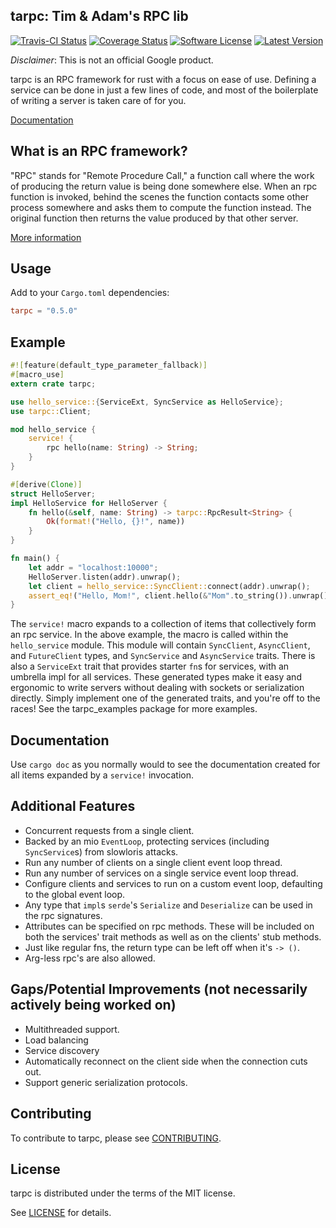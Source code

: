 ## tarpc: Tim & Adam's RPC lib
[![Travis-CI Status](https://travis-ci.org/google/tarpc.png?branch=master)](https://travis-ci.org/google/tarpc)
[![Coverage Status](https://coveralls.io/repos/github/google/tarpc/badge.svg?branch=master)](https://coveralls.io/github/google/tarpc?branch=master)
[![Software License](https://img.shields.io/badge/license-MIT-brightgreen.svg)](LICENSE.txt)
[![Latest Version](https://img.shields.io/crates/v/tarpc.svg)](https://crates.io/crates/tarpc)

*Disclaimer*: This is not an official Google product.

tarpc is an RPC framework for rust with a focus on ease of use. Defining a service can be done in
just a few lines of code, and most of the boilerplate of writing a server is taken care of for you.

[Documentation](https://google.github.io/tarpc)

## What is an RPC framework?
"RPC" stands for "Remote Procedure Call," a function call where the work of producing the return
value is being done somewhere else. When an rpc function is invoked, behind the scenes the function
contacts some other process somewhere and asks them to compute the function instead. The original
function then returns the value produced by that other server.

[More information](https://www.cs.cf.ac.uk/Dave/C/node33.html)

## Usage
Add to your `Cargo.toml` dependencies:

```toml
tarpc = "0.5.0"
```

## Example
```rust
#![feature(default_type_parameter_fallback)]
#[macro_use]
extern crate tarpc;

use hello_service::{ServiceExt, SyncService as HelloService};
use tarpc::Client;

mod hello_service {
    service! {
        rpc hello(name: String) -> String;
    }
}

#[derive(Clone)]
struct HelloServer;
impl HelloService for HelloServer {
    fn hello(&self, name: String) -> tarpc::RpcResult<String> {
        Ok(format!("Hello, {}!", name))
    }
}

fn main() {
    let addr = "localhost:10000";
    HelloServer.listen(addr).unwrap();
    let client = hello_service::SyncClient::connect(addr).unwrap();
    assert_eq!("Hello, Mom!", client.hello(&"Mom".to_string()).unwrap());
}
```

The `service!` macro expands to a collection of items that collectively form an rpc service. In the
above example, the macro is called within the `hello_service` module. This module will contain
`SyncClient`, `AsyncClient`, and `FutureClient` types, and `SyncService` and `AsyncService` traits.
There is also a `ServiceExt` trait that provides starter `fn`s for services, with an umbrella impl for all services.
These generated types make it easy and ergonomic to write servers without
dealing with sockets or serialization directly. Simply implement one of the generated traits, and
you're off to the races! See the tarpc_examples package for more examples.

## Documentation
Use `cargo doc` as you normally would to see the documentation created for all
items expanded by a `service!` invocation.

## Additional Features
- Concurrent requests from a single client.
- Backed by an mio `EventLoop`, protecting services (including `SyncService`s) from slowloris attacks.
- Run any number of clients on a single client event loop thread.
- Run any number of services on a single service event loop thread.
- Configure clients and services to run on a custom event loop, defaulting to the global event loop.
- Any type that `impl`s `serde`'s `Serialize` and `Deserialize` can be used in the rpc signatures.
- Attributes can be specified on rpc methods. These will be included on both the services' trait
  methods as well as on the clients' stub methods.
- Just like regular fns, the return type can be left off when it's `-> ()`.
- Arg-less rpc's are also allowed.

## Gaps/Potential Improvements (not necessarily actively being worked on)
- Multithreaded support.
- Load balancing
- Service discovery
- Automatically reconnect on the client side when the connection cuts out.
- Support generic serialization protocols.

## Contributing

To contribute to tarpc, please see [CONTRIBUTING](CONTRIBUTING.md).

## License

tarpc is distributed under the terms of the MIT license.

See [LICENSE](LICENSE) for details.
